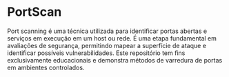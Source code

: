# PortScan

Port scanning é uma técnica utilizada para identificar portas abertas e serviços em execução em um host ou rede. É uma etapa fundamental em avaliações de segurança, permitindo mapear a superfície de ataque e identificar possíveis vulnerabilidades. Este repositório tem fins exclusivamente educacionais e demonstra métodos de varredura de portas em ambientes controlados.
